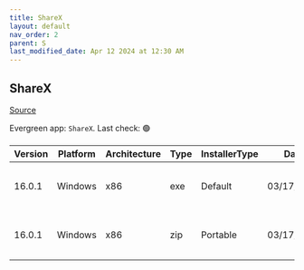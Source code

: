 ```yaml
---
title: ShareX
layout: default
nav_order: 2
parent: S
last_modified_date: Apr 12 2024 at 12:30 AM
---
```


## ShareX

[Source](https://getsharex.com/)

Evergreen app: `ShareX`. Last check: 🟢

| Version | Platform | Architecture | Type | InstallerType | Date       | Size     | URI                                                                                                                                                                            |
| ------- | -------- | ------------ | ---- | ------------- | ---------- | -------- | ------------------------------------------------------------------------------------------------------------------------------------------------------------------------------ |
| 16.0.1  | Windows  | x86          | exe  | Default       | 03/17/2024 | 40484505 | [https://github.com/ShareX/ShareX/releases/download/v16.0.1/ShareX-16.0.1-setup.exe](https://github.com/ShareX/ShareX/releases/download/v16.0.1/ShareX-16.0.1-setup.exe)       |
| 16.0.1  | Windows  | x86          | zip  | Portable      | 03/17/2024 | 53508059 | [https://github.com/ShareX/ShareX/releases/download/v16.0.1/ShareX-16.0.1-portable.zip](https://github.com/ShareX/ShareX/releases/download/v16.0.1/ShareX-16.0.1-portable.zip) |
